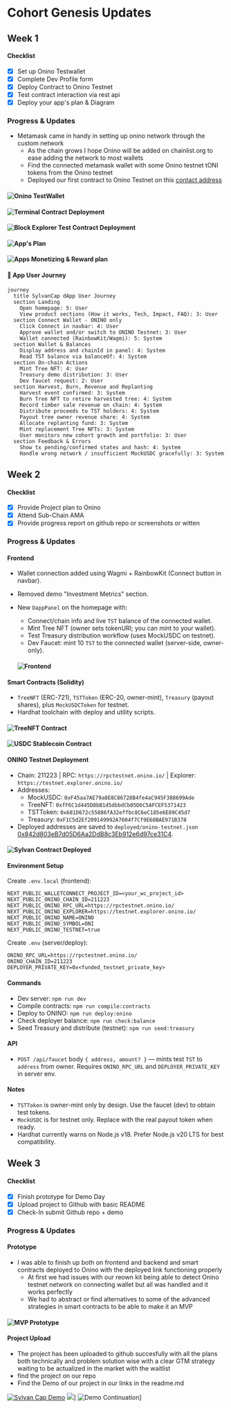 # Cohort Genesis Updates 

## Week 1 

#### Checklist
- [x] Set up Onino Testwallet
- [x] Complete Dev Profile form
- [x] Deploy Contract to Onino Testnet
- [x] Test contract interaction via rest api
- [x] Deploy your app's plan & Diagram

### Progress & Updates
- Metamask came in handy in setting up onino network through the custom network
     - As the chain grows I hope Onino will be added on chainlist.org to ease adding the network to most wallets
     - Find the connected metamask wallet with some Onino testnet tONI tokens from the Onino testnet
     - Deployed our first contract to Onino Testnet on this [contact address](https://testnet.explorer.onino.io/address/0xc2dFD5Cb92decB685787cEDC536046CBC251fe2A)

#### ![Onino TestWallet](https://github.com/Bratipah/sylvan-cap/blob/main/public/metamask-wallet.png)
#### ![Terminal Contract Deployment](https://github.com/Bratipah/sylvan-cap/blob/main/public/onino-contract-testnet.png)
#### ![Block Explorer Test Contract Deployment](https://github.com/Bratipah/sylvan-cap/blob/main/public/contract-onino-explorer2.png)
#### ![App's Plan](https://github.com/Bratipah/sylvan-cap/blob/main/public/Sylvan%20.png)
#### ![Apps Monetizing & Reward plan](https://github.com/Bratipah/sylvan-cap/blob/main/public/reward%20distribution.png)
#### 🧭 App User Journey

```mermaid
journey
  title SylvanCap dApp User Journey
  section Landing
    Open homepage: 5: User
    View product sections (How it works, Tech, Impact, FAQ): 3: User
  section Connect Wallet - ONINO only
    Click Connect in navbar: 4: User
    Approve wallet and/or switch to ONINO Testnet: 3: User
    Wallet connected (RainbowKit/Wagmi): 5: System
  section Wallet & Balances
    Display address and chainId in panel: 4: System
    Read TST balance via balanceOf: 4: System
  section On-chain Actions
    Mint Tree NFT: 4: User
    Treasury demo distribution: 3: User
    Dev faucet request: 2: User
  section Harvest, Burn, Revenue and Replanting
    Harvest event confirmed: 3: System
    Burn Tree NFT to retire harvested tree: 4: System
    Record timber sale revenue on chain: 4: System
    Distribute proceeds to TST holders: 4: System
    Payout tree owner revenue share: 4: System
    Allocate replanting fund: 3: System
    Mint replacement Tree NFTs: 3: System
    User monitors new cohort growth and portfolio: 3: User
  section Feedback & Errors
    Show tx pending/confirmed states and hash: 4: System
    Handle wrong network / insufficient MockUSDC gracefully: 3: System
```




## Week 2

#### Checklist
- [x] Provide Project plan to Onino
- [x] Attend Sub-Chain AMA
- [x] Provide progress report on github repo or screenshots or witten

### Progress & Updates

#### Frontend
- Wallet connection added using Wagmi + RainbowKit (Connect button in navbar).
- Removed demo "Investment Metrics" section.
- New `DappPanel` on the homepage with:
  - Connect/chain info and live `TST` balance of the connected wallet.
  - Mint Tree NFT (owner sets tokenURI; you can mint to your wallet).
  - Test Treasury distribution workflow (uses MockUSDC on testnet).
  - Dev Faucet: mint 10 `TST` to the connected wallet (server-side, owner-only).

  #### ![Frontend](https://github.com/Bratipah/sylvan-cap/blob/main/public/frontend1.png)

#### Smart Contracts (Solidity)
- `TreeNFT` (ERC-721), `TSTToken` (ERC-20, owner-mint), `Treasury` (payout shares), plus `MockUSDCToken` for testnet.
- Hardhat toolchain with deploy and utility scripts.

#### ![TreeNFT Contract](https://github.com/Bratipah/sylvan-cap/blob/main/public/tree-NFT.png)
#### ![USDC Stablecoin Contract](https://github.com/Bratipah/sylvan-cap/blob/main/public/USDC%20Stablecoin%20Contract.png) 

#### ONINO Testnet Deployment
- Chain: 211223 | RPC: `https://rpctestnet.onino.io/` | Explorer: `https://testnet.explorer.onino.io/`
- Addresses:
  - MockUSDC: `0xF45aa7AE79a8E8C86728B4fe4aC945F388699Ade`
  - TreeNFT: `0xfF6C1d445D8bB1d5dbbdCb05D6C5AFCEF5371423`
  - TSTToken: `0x681D672c55886fA32effbc8C6eC185e6E89C45d7`
  - Treasury: `0xF1C5d2Ef209149992A7604f7Cf9E60BAE971B378`
- Deployed addresses are saved to `deployed/onino-testnet.json` [0x842d803eB7d05D6Aa2DdB8c3Eb912e6d97ce31C4](https://testnet.explorer.onino.io/address/0x842d803eB7d05D6Aa2DdB8c3Eb912e6d97ce31C4?tab=index).

#### ![Sylvan Contract Deployed](https://github.com/Bratipah/sylvan-cap/blob/main/public/ContractDeployment.png)

#### Environment Setup

Create `.env.local` (frontend):

```
NEXT_PUBLIC_WALLETCONNECT_PROJECT_ID=<your_wc_project_id>
NEXT_PUBLIC_ONINO_CHAIN_ID=211223
NEXT_PUBLIC_ONINO_RPC_URL=https://rpctestnet.onino.io/
NEXT_PUBLIC_ONINO_EXPLORER=https://testnet.explorer.onino.io/
NEXT_PUBLIC_ONINO_NAME=ONINO
NEXT_PUBLIC_ONINO_SYMBOL=ONI
NEXT_PUBLIC_ONINO_TESTNET=true
```

Create `.env` (server/deploy):

```
ONINO_RPC_URL=https://rpctestnet.onino.io/
ONINO_CHAIN_ID=211223
DEPLOYER_PRIVATE_KEY=0x<funded_testnet_private_key>
```

#### Commands
- Dev server: `npm run dev`
- Compile contracts: `npm run compile:contracts`
- Deploy to ONINO: `npm run deploy:onino`
- Check deployer balance: `npm run check:balance`
- Seed Treasury and distribute (testnet): `npm run seed:treasury`

#### API
- `POST /api/faucet` body `{ address, amount? }` — mints test `TST` to `address` from owner. Requires `ONINO_RPC_URL` and `DEPLOYER_PRIVATE_KEY` in server env.

#### Notes
- `TSTToken` is owner-mint only by design. Use the faucet (dev) to obtain test tokens.
- `MockUSDC` is for testnet only. Replace with the real payout token when ready.
- Hardhat currently warns on Node.js v18. Prefer Node.js v20 LTS for best compatibility.

  

## Week 3

#### Checklist
- [x] Finish prototype for Demo Day
- [x] Upload project to Github with basic README
- [x] Check-In submit Github repo + demo

### Progress & Updates

#### Prototype
- I was able to finish up both on frontend and backend and smart contracts deployed to Onino with the deployed link functioning properly
     - At first we had issues with our reown kit being able to detect Onino testnet network on connecting wallet but all was handled and it works perfectly
     - We had to abstract or find alternatives to some of the advanced strategies in smart contracts to be able to make it an MVP

#### ![MVP Prototype](https://github.com/Bratipah/sylvan-cap/blob/main/public/frontend1.png)

#### Project Upload
- The project has been uploaded to github succesfully with all the plans both technically and problem solution wise with a clear GTM strategy waiting to be actualized in the market with the waitlist
- find the project on our repo
- Find the Demo of our project in our links in the readme.md


[![Sylvan Cap Demo](https://github.com/Bratipah/sylvan-cap/blob/main/public/frontend1.png)](https://www.loom.com/share/e57eb39b637c4f4b952024fdce9a65de?t=2&sid=58064d8a-3ab2-486a-83eb-01a71341c981)
![](https://www.loom.com/share/e57eb39b637c4f4b952024fdce9a65de?sid=fd7292c7-feb1-409a-a841-473595958670)]
![Demo Continuation](https://www.loom.com/share/e57eb39b637c4f4b952024fdce9a65de?sid=fd7292c7-feb1-409a-a841-473595958670)]
